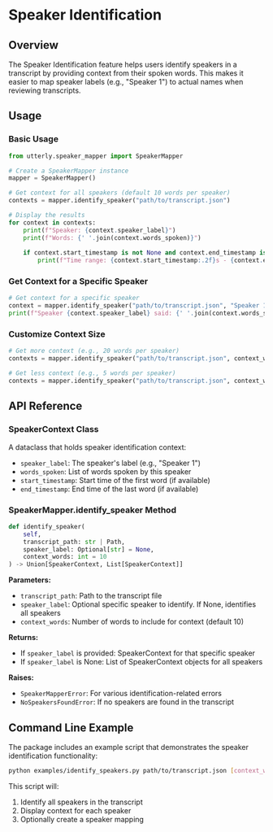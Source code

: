 # Speaker Identification

## Overview

The Speaker Identification feature helps users identify speakers in a transcript by providing context from their spoken words. This makes it easier to map speaker labels (e.g., "Speaker 1") to actual names when reviewing transcripts.

## Usage

### Basic Usage

```python
from utterly.speaker_mapper import SpeakerMapper

# Create a SpeakerMapper instance
mapper = SpeakerMapper()

# Get context for all speakers (default 10 words per speaker)
contexts = mapper.identify_speaker("path/to/transcript.json")

# Display the results
for context in contexts:
    print(f"Speaker: {context.speaker_label}")
    print(f"Words: {' '.join(context.words_spoken)}")
    
    if context.start_timestamp is not None and context.end_timestamp is not None:
        print(f"Time range: {context.start_timestamp:.2f}s - {context.end_timestamp:.2f}s")
```

### Get Context for a Specific Speaker

```python
# Get context for a specific speaker
context = mapper.identify_speaker("path/to/transcript.json", "Speaker 1")
print(f"Speaker {context.speaker_label} said: {' '.join(context.words_spoken)}")
```

### Customize Context Size

```python
# Get more context (e.g., 20 words per speaker)
contexts = mapper.identify_speaker("path/to/transcript.json", context_words=20)

# Get less context (e.g., 5 words per speaker)
contexts = mapper.identify_speaker("path/to/transcript.json", context_words=5)
```

## API Reference

### SpeakerContext Class

A dataclass that holds speaker identification context:

- `speaker_label`: The speaker's label (e.g., "Speaker 1")
- `words_spoken`: List of words spoken by this speaker
- `start_timestamp`: Start time of the first word (if available)
- `end_timestamp`: End time of the last word (if available)

### SpeakerMapper.identify_speaker Method

```python
def identify_speaker(
    self, 
    transcript_path: str | Path, 
    speaker_label: Optional[str] = None, 
    context_words: int = 10
) -> Union[SpeakerContext, List[SpeakerContext]]
```

**Parameters:**
- `transcript_path`: Path to the transcript file
- `speaker_label`: Optional specific speaker to identify. If None, identifies all speakers
- `context_words`: Number of words to include for context (default 10)

**Returns:**
- If `speaker_label` is provided: SpeakerContext for that specific speaker
- If `speaker_label` is None: List of SpeakerContext objects for all speakers

**Raises:**
- `SpeakerMapperError`: For various identification-related errors
- `NoSpeakersFoundError`: If no speakers are found in the transcript

## Command Line Example

The package includes an example script that demonstrates the speaker identification functionality:

```bash
python examples/identify_speakers.py path/to/transcript.json [context_words]
```

This script will:
1. Identify all speakers in the transcript
2. Display context for each speaker
3. Optionally create a speaker mapping